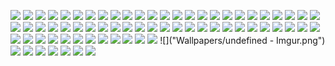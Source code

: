![](Wallpapers/1.jpg)
![](Wallpapers/1023812.jpg)
![](Wallpapers/1031306.jpg)
![](Wallpapers/109235.jpg)
![](Wallpapers/1318811.png)
![](Wallpapers/1330518.png)
![](Wallpapers/1330519.png)
![](Wallpapers/1330520.png)
![](Wallpapers/1330522.png)
![](Wallpapers/1330523.png)
![](Wallpapers/1330524.png)
![](Wallpapers/1330526.png)
![](Wallpapers/1346240.png)
![](Wallpapers/1644974319033.jpg)
![](Wallpapers/2.jpg)
![](Wallpapers/247088.png)
![](Wallpapers/3.png)
![](Wallpapers/492784.jpg)
![](Wallpapers/5.jpg)
![](Wallpapers/6.png)
![](Wallpapers/67700.jpg)
![](Wallpapers/7.jpg)
![](Wallpapers/e.jpg)
![](Wallpapers/eclipse-total-en-digital_1920x1080_xtrafondos.com.jpg)
![](Wallpapers/f.png)
![](Wallpapers/g.png)
![](Wallpapers/i.png)
![](Wallpapers/k.png)
![](Wallpapers/l.jpg)
![](Wallpapers/m.png)
![](Wallpapers/output-1659944008.png)
![](Wallpapers/sebastian-svenson-d2w-_1LJioQ-unsplash.jpg)
![](Wallpapers/solar-system-planet-minimalist-uhdpaper.com-hd-8.3214.jpg)
![](Wallpapers/w3.png)
![](Wallpapers/y.png)
![](Wallpapers/671025.png)
![](Wallpapers/1281551.jpg)
![](Wallpapers/1057022.png)
![](Wallpapers/432098.jpg)
![](Wallpapers/1038258.jpg)
![](Wallpapers/4.jpeg)
![](Wallpapers/wallhaven-3lwq86.jpg)
![](Wallpapers/ayu-dark-navi.png)
![](Wallpapers/8.png)
![](Wallpapers/tokyo-night09.png)
![](Wallpapers/tokyo-night30.png)
![](Wallpapers/waves.jpg)
![](Wallpapers/rick.jpg)
![](Wallpapers/amilia.jpg)
![](Wallpapers/Pamela.png)
![](Wallpapers/pantalla.png)
![](Wallpapers/wallpaperbetter.com_2560x1440_1.jpg)
![](Wallpapers/Wallpaper-transformed.jpeg)
![](Wallpapers/1._Windows_XP.jpg)
![](Wallpapers/IMG_3019.jpeg)
![](Wallpapers/catpuccin_w.png)
![](Wallpapers/0003.jpg)
![](Wallpapers/3squares.png)
![](Wallpapers/4k-ai-mountain.jpg)
![](Wallpapers/4k-keyboard.jpg)
![](Wallpapers/0014.png)
![](Wallpapers/3squares.png)
![]("Wallpapers/undefined - Imgur.png")
![](Wallpapers/wallpaper.png)
![](Wallpapers/taza.png)
![](Wallpapers/sushi_dark.png)
![](Wallpapers/spiderman.jpg)
![](Wallpapers/s4vitar.png)
![](Wallpapers/routine.jpg)
![](Wallpapers/pink-katana.png)

